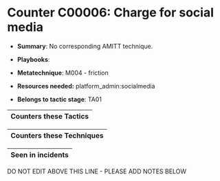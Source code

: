 # Counter C00006: Charge for social media

* **Summary**: No corresponding AMITT technique. 

* **Playbooks**: 

* **Metatechnique**: M004 - friction

* **Resources needed:** platform_admin:socialmedia

* **Belongs to tactic stage**: TA01


| Counters these Tactics |
| ---------------------- |



| Counters these Techniques |
| ------------------------- |



| Seen in incidents |
| ----------------- |


DO NOT EDIT ABOVE THIS LINE - PLEASE ADD NOTES BELOW